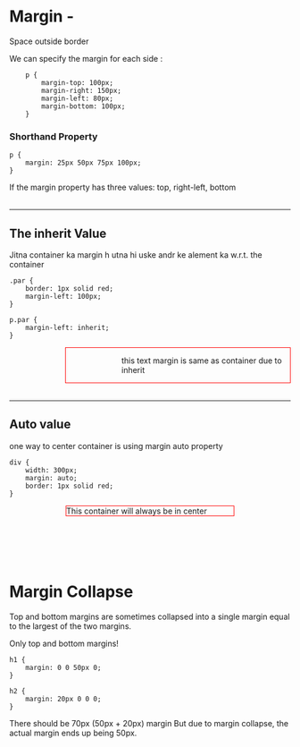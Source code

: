 # Margin - 

Space outside border

We can specify the margin for each side :
<br>

        p {
            margin-top: 100px;
            margin-right: 150px;
            margin-left: 80px;
            margin-bottom: 100px;
        }

### Shorthand Property

    p {
        margin: 25px 50px 75px 100px;
    }

If the margin property has three values: top, right-left, bottom
<br><br>

---




## The inherit Value
Jitna container ka margin h utna hi uske andr ke alement ka w.r.t. the container

    .par {
        border: 1px solid red;
        margin-left: 100px;
    }

    p.par {
        margin-left: inherit;
    }

<div style="border: 1px solid red;margin-left: 100px;">

<p class="ex1" style = "margin-left: inherit;">this text margin is same as container due to inherit</p>
</div>
<br>

---
## Auto value
one way to center container is using margin auto property

    div {
        width: 300px;
        margin: auto;
        border: 1px solid red;
    }

<div style = "
  width: 300px;
  margin: auto;
  border: 1px solid red;"
>This container will always be in center</div>

<br><br>
---

# Margin Collapse
Top and bottom margins are sometimes collapsed into a single margin equal to the largest of the two margins.

Only top and bottom margins!

    h1 {
        margin: 0 0 50px 0;
    }

    h2 {
        margin: 20px 0 0 0;
    }

There should be 70px (50px + 20px) margin But due to margin collapse, the actual margin ends up being 50px.